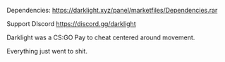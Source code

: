 Dependencies: 
https://darklight.xyz/panel/marketfiles/Dependencies.rar

Support DIscord
https://discord.gg/darklight

Darklight was a CS:GO Pay to cheat centered around movement. 

Everything just went to shit.
